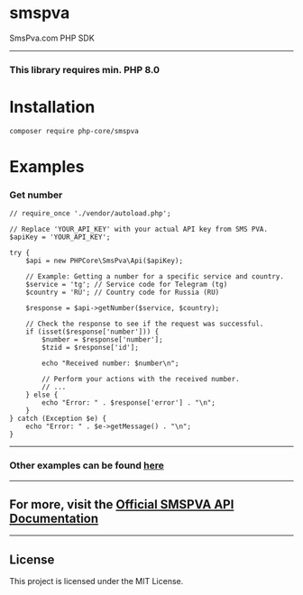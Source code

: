 # smspva
SmsPva.com PHP SDK

---

### This library requires min. PHP 8.0

# Installation

``
composer require php-core/smspva
``

# Examples
### Get number

```
// require_once './vendor/autoload.php';

// Replace 'YOUR_API_KEY' with your actual API key from SMS PVA.
$apiKey = 'YOUR_API_KEY';

try {
	$api = new PHPCore\SmsPva\Api($apiKey);

	// Example: Getting a number for a specific service and country.
	$service = 'tg'; // Service code for Telegram (tg)
	$country = 'RU'; // Country code for Russia (RU)

	$response = $api->getNumber($service, $country);

	// Check the response to see if the request was successful.
	if (isset($response['number'])) {
		$number = $response['number'];
		$tzid = $response['id'];

		echo "Received number: $number\n";

		// Perform your actions with the received number.
		// ...
	} else {
		echo "Error: " . $response['error'] . "\n";
	}
} catch (Exception $e) {
	echo "Error: " . $e->getMessage() . "\n";
}
```
---
### Other examples can be found [here](https://github.com/php-core/smspva/blob/main/examples/all.php)

---
## For more, visit the [Official SMSPVA API Documentation](https://smspva.com/new_theme_api.html)

---

## License
This project is licensed under the MIT License.
